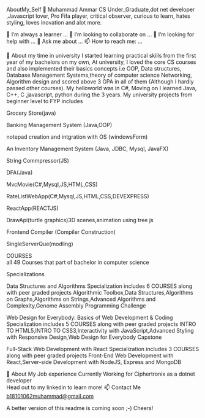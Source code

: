 AboutMy_Self 🤔
Muhammad Ammar
CS Under_Graduate,dot net developer ,Javascript lover, Pro Fifa player, critical observer, curious to learn, hates styling, loves inovation and alot more.

🌱 I’m always a learner ...
👯 I’m looking to collaborate on ...
🤔 I’m looking for help with ...
💬 Ask me about ...
📫 How to reach me: ...

🧐 About my time in university
I started learning practical skills from the first year of my bachelors on my own, At university, I loved the core CS courses and also implemented their basics concepts i.e OOP, Data structures, Database Management Systems,theory of computer science Networking, Algorithm design and scored above 3 GPA in all of them (Although I hardly passed other courses). My helloworld was in C#, Moving on I learned Java, C++, C ,javascript, python during the 3 years. My university projects from beginner level to FYP includes

Grocery Store(java)

Banking Management System (Java,OOP)

notepad creation and intgration with OS (windowsForm)

An Inventory Management System (Java, JDBC, Mysql, JavaFX)

String Commpressor(JS)

DFA(Java)

MvcMovie(C#,Mysql,JS,HTML,CSS)

RateListWebApp(C#,Mysql,JS,HTML,CSS,DEVEXPRESS)

ReactApp(REACTJS)

DrawApi(turtle graphics)3D scenes,animation using tree js

Frontend Compiler (Compiler Construction)

SingleServerQue(modling)

COURSES  
all 49 Courses that part of bachelor in computer science 

Specializations

Data Structures and Algorithms Specialization includes 6 COURSES along with peer graded projects
Algorithmic Toolbox,Data Structures,Algorithms on Graphs,Algorithms on Strings,Advanced Algorithms and Complexity,Genome Assembly Programming Challenge

Web Design for Everybody: Basics of Web Development & Coding Specialization  includes 5 COURSES along with peer graded projects
INTRO TO HTML5,INTRO TO CSS3,Interactivity with JavaScript,Advanced Styling with Responsive Design,Web Design for Everybody Capstone

Full-Stack Web Development with React Specialization  includes 3 COURSES along with peer graded projects
Front-End Web Development with React,Server-side Development with NodeJS, Express and MongoDB


👯 About My Job experience
Currently Working for Ciphertronix as a dotnet developer  
Head out to my linkedin to learn more!
📫 Contact Me
b18101062muhammad@gmail.com

A better version of this readme is coming soon ;-) Cheers!

